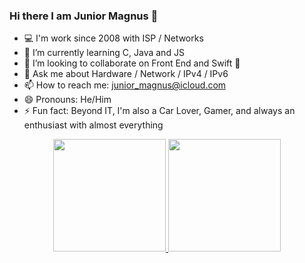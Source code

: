 ### Hi there I am Junior Magnus 👋


- 💻 I'm work since 2008 with ISP / Networks
- 🌱 I’m currently learning C, Java and JS
- 👯 I’m looking to collaborate on Front End and Swift 🍏
- 💬 Ask me about Hardware / Network / IPv4 / IPv6
- 📫 How to reach me: junior_magnus@icloud.com
- 😄 Pronouns: He/Him
- ⚡ Fun fact: Beyond IT, I'm also a Car Lover, Gamer, and always an enthusiast with almost everything


<div align="center">
  <a href="https://github.com/jrmagnus">
  <img height="180em" src="https://github-readme-stats.vercel.app/api?username=jrmagnus&show_icons=true&title_color=fcee0c&&text_color=03d8f3&icon_color=ff0800&hide_border=1&bg_color=000000&include_all_commits=true&count_private=true"/>
  <img height="180em" src="https://github-readme-stats.vercel.app/api/top-langs/?username=jrmagnus&layout=compact&langs_count=7&title_color=fcee0c&&text_color=03d8f3&icon_color=ff0800&hide_border=1&bg_color=000000"/>
</div>


